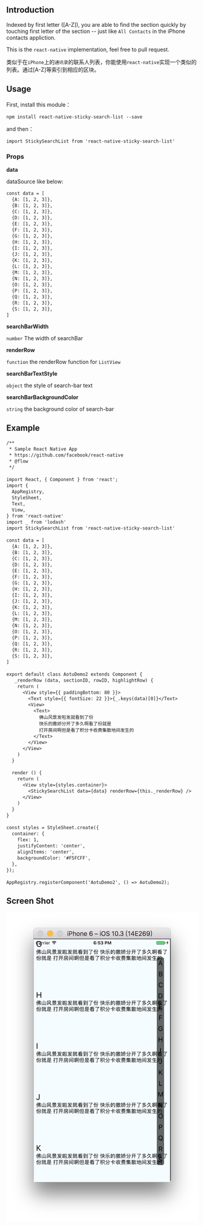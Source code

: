 ## Introduction
Indexed by first letter ([A-Z]), you are able to find the section quickly by touching first letter of the section -- just like `All Contacts` in the iPhone contacts appliction.

This is the `react-native` implementation, feel free to pull request.

类似于在`iPhone`上的`通讯录`的联系人列表，你能使用`react-native`实现一个类似的列表。通过[A-Z]等索引到相应的区块。

## Usage
First, install this module：
```
npm install react-native-sticky-search-list --save
```

and then：
```
import StickySearchList from 'react-native-sticky-search-list'
```

### Props
**data**

dataSource like below:
```
const data = [
  {A: [1, 2, 3]},
  {B: [1, 2, 3]},
  {C: [1, 2, 3]},
  {D: [1, 2, 3]},
  {E: [1, 2, 3]},
  {F: [1, 2, 3]},
  {G: [1, 2, 3]},
  {H: [1, 2, 3]},
  {I: [1, 2, 3]},
  {J: [1, 2, 3]},
  {K: [1, 2, 3]},
  {L: [1, 2, 3]},
  {M: [1, 2, 3]},
  {N: [1, 2, 3]},
  {O: [1, 2, 3]},
  {P: [1, 2, 3]},
  {Q: [1, 2, 3]},
  {R: [1, 2, 3]},
  {S: [1, 2, 3]},
]
```

**searchBarWidth**

`number`  The width of searchBar

**renderRow**

`function`  the renderRow function for `ListView`

**searchBarTextStyle**

`object` the style of search-bar text

**searchBarBackgroundColor**

`string` the background color of search-bar

## Example
```
/**
 * Sample React Native App
 * https://github.com/facebook/react-native
 * @flow
 */

import React, { Component } from 'react';
import {
  AppRegistry,
  StyleSheet,
  Text,
  View,
} from 'react-native'
import _ from 'lodash'
import StickySearchList from 'react-native-sticky-search-list'

const data = [
  {A: [1, 2, 3]},
  {B: [1, 2, 3]},
  {C: [1, 2, 3]},
  {D: [1, 2, 3]},
  {E: [1, 2, 3]},
  {F: [1, 2, 3]},
  {G: [1, 2, 3]},
  {H: [1, 2, 3]},
  {I: [1, 2, 3]},
  {J: [1, 2, 3]},
  {K: [1, 2, 3]},
  {L: [1, 2, 3]},
  {M: [1, 2, 3]},
  {N: [1, 2, 3]},
  {O: [1, 2, 3]},
  {P: [1, 2, 3]},
  {Q: [1, 2, 3]},
  {R: [1, 2, 3]},
  {S: [1, 2, 3]},
]

export default class AotuDemo2 extends Component {
   _renderRow (data, sectionID, rowID, highlightRow) {
    return (
      <View style={{ paddingBottom: 80 }}>
        <Text style={{ fontSize: 22 }}>{_.keys(data)[0]}</Text>
        <View>
          <Text>
            佛山风景发啦发就看到了份
            快乐的撒娇分开了多久啊看了份就是
            打开房间啊但是看了积分卡收费集散地间发生的
          </Text>
        </View>
      </View>
    )
  }

  render () {
    return (
      <View style={styles.container}>
        <StickySearchList data={data} renderRow={this._renderRow} />
      </View>
    )
  }
}

const styles = StyleSheet.create({
  container: {
    flex: 1,
    justifyContent: 'center',
    alignItems: 'center',
    backgroundColor: '#F5FCFF',
  },
});

AppRegistry.registerComponent('AotuDemo2', () => AotuDemo2);

```

## Screen Shot
![](https://github.com/Calvin92/react-native-sticky-search-list/blob/master/screenshot.png)
